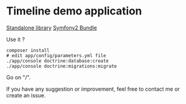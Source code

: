 Timeline demo application
=========================

[Standalone library](https://github.com/stephpy/timeline)
[Symfony2 Bundle](https://github.com/stephpy/TimelineBundle)

Use it ?

```
composer install
# edit app/config/parameters.yml file
./app/console doctrine:database:create
./app/console doctrine:migrations:migrate
```

Go on "/".

If you have any suggestion or improvement, feel free to contact me or create an issue.
